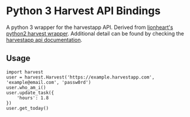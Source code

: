 Python 3 Harvest API Bindings
===================

A python 3 wrapper for the harvestapp API. Derived from [lionheart's python2 harvest wrapper][1]. Additional detail can be found by checking the [harvestapp api documentation][2].

Usage
-----

    import harvest
    user = harvest.Harvest('https://example.harvestapp.com', 'example@email.com', 'passw0rd')
    user.who_am_i()
    user.update_task({
        'hours': 1.8
    })
    user.get_today()

  [1]: https://github.com/lionheart/python-harvest
  [2]: https://github.com/harvesthq/api
